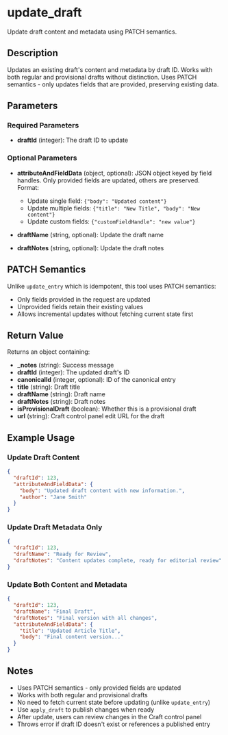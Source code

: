 # update_draft

Update draft content and metadata using PATCH semantics.

## Description

Updates an existing draft's content and metadata by draft ID. Works with both regular and provisional drafts without distinction. Uses PATCH semantics - only updates fields that are provided, preserving existing data.

## Parameters

### Required Parameters

- **draftId** (integer): The draft ID to update

### Optional Parameters

- **attributeAndFieldData** (object, optional): JSON object keyed by field handles. Only provided fields are updated, others are preserved. Format:
  - Update single field: `{"body": "Updated content"}`
  - Update multiple fields: `{"title": "New Title", "body": "New content"}`
  - Update custom fields: `{"customFieldHandle": "new value"}`
  
- **draftName** (string, optional): Update the draft name
- **draftNotes** (string, optional): Update the draft notes

## PATCH Semantics

Unlike `update_entry` which is idempotent, this tool uses PATCH semantics:

- Only fields provided in the request are updated
- Unprovided fields retain their existing values
- Allows incremental updates without fetching current state first

## Return Value

Returns an object containing:

- **_notes** (string): Success message
- **draftId** (integer): The updated draft's ID
- **canonicalId** (integer, optional): ID of the canonical entry
- **title** (string): Draft title
- **draftName** (string): Draft name
- **draftNotes** (string): Draft notes
- **isProvisionalDraft** (boolean): Whether this is a provisional draft
- **url** (string): Craft control panel edit URL for the draft

## Example Usage

### Update Draft Content
```json
{
  "draftId": 123,
  "attributeAndFieldData": {
    "body": "Updated draft content with new information.",
    "author": "Jane Smith"
  }
}
```

### Update Draft Metadata Only
```json
{
  "draftId": 123,
  "draftName": "Ready for Review",
  "draftNotes": "Content updates complete, ready for editorial review"
}
```

### Update Both Content and Metadata
```json
{
  "draftId": 123,
  "draftName": "Final Draft",
  "draftNotes": "Final version with all changes",
  "attributeAndFieldData": {
    "title": "Updated Article Title",
    "body": "Final content version..."
  }
}
```

## Notes

- Uses PATCH semantics - only provided fields are updated
- Works with both regular and provisional drafts
- No need to fetch current state before updating (unlike `update_entry`)
- Use `apply_draft` to publish changes when ready
- After update, users can review changes in the Craft control panel
- Throws error if draft ID doesn't exist or references a published entry
